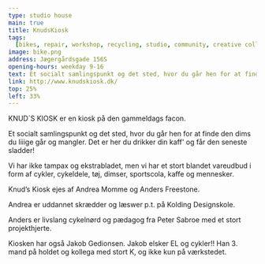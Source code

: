 ```yaml
---
type: studio house
main: true
title: KnudsKiosk
tags:
  [bikes, repair, workshop, recycling, studio, community, creative collective]
image: bike.png
address: Jægergårdsgade 156S
opening-hours: weekday 9-16
text: Et socialt samlingspunkt og det sted, hvor du går hen for at finde den dims du liiige går og mangler.
link: http://www.knudskiosk.dk/
top: 25%
left: 33%
---
```


​​KNUD´S KIOSK er en kiosk på den gammeldags facon.

Et socialt samlingspunkt og det sted, hvor du går hen for at finde den dims du liiige går og mangler. Det er her du drikker din kaff' og får den seneste sladder!

Vi har ikke tampax og ekstrabladet, men vi har et stort blandet vareudbud i form af cykler, cykeldele, tøj, dimser, sportscola, kaffe og mennesker.

Knud’s Kiosk ejes af Andrea Momme og Anders Freestone.

Andrea er uddannet skrædder og læswer p.t. på Kolding Designskole.

Anders er livslang cykelnørd og pædagog fra Peter Sabroe med et stort projekthjerte.

Kiosken har også Jakob Gedionsen. Jakob elsker EL og cykler!! Han 3. mand på holdet og kollega med stort K, og ikke kun på værkstedet.
